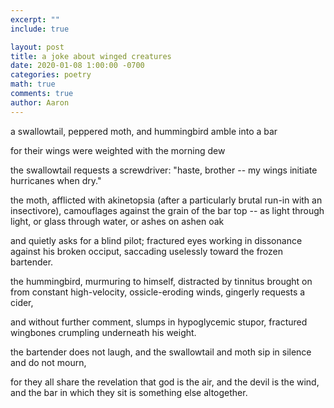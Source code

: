```yaml
---
excerpt: ""
include: true

layout: post
title: a joke about winged creatures 
date: 2020-01-08 1:00:00 -0700
categories: poetry
math: true
comments: true
author: Aaron
---
```




a swallowtail, peppered moth, and hummingbird amble into a bar  

for their wings were weighted with the morning dew  

the swallowtail requests a screwdriver: "haste, brother -- my wings initiate hurricanes when dry."  

the moth, afflicted with akinetopsia (after a particularly brutal run-in with an insectivore), camouflages against the grain of the bar top -- as light through light, or glass through water, or ashes on ashen oak  

and quietly asks for a blind pilot; fractured eyes working in dissonance against his broken occiput, saccading uselessly toward the frozen bartender.  

the hummingbird, murmuring to himself, distracted by tinnitus brought on from constant high-velocity, ossicle-eroding winds, gingerly requests a cider,  

and without further comment, slumps in hypoglycemic stupor, fractured wingbones crumpling underneath his weight.  

the bartender does not laugh, and the swallowtail and moth sip in silence and do not mourn,  

for they all share the revelation that god is the air, and the devil is the wind, and the bar in which they sit is something else altogether.

